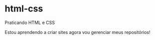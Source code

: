 # html-css
 Praticando HTML e CSS

 Estou aprendendo a criar sites agora vou gerenciar meus repositórios!
